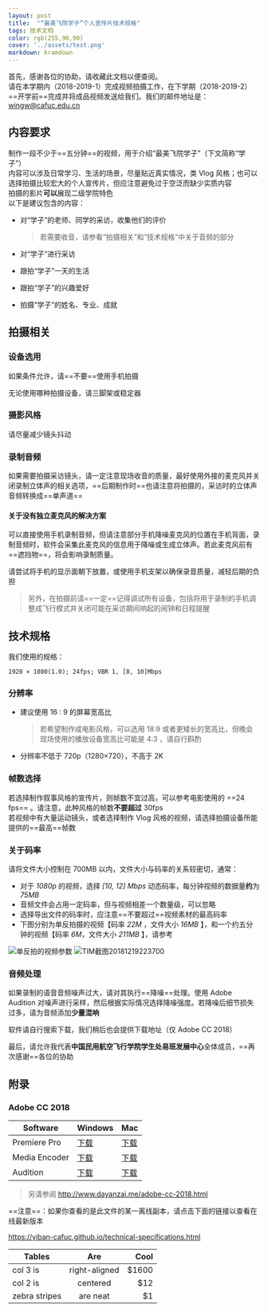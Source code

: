 ```yaml
---
layout: post
title:  "“最美飞院学子”个人宣传片技术规格"
tags: 技术文档
color: rgb(255,90,90)
cover: '../assets/test.png'
markdown: kramdown
---
```


首先，感谢各位的协助，请收藏此文档以便查阅。  
请在本学期内（2018-2019-1）完成视频拍摄工作，在下学期（2018-2019-2）==开学前==完成并将成品视频发送给我们。我们的邮件地址是： wingw@cafuc.edu.cn

## 内容要求

制作一段不少于==五分钟==的视频，用于介绍“最美飞院学子”（下文简称“学子”）  
内容可以涉及日常学习、生活的场景，尽量贴近真实情况，类 Vlog 风格；也可以选择拍摄比较宏大的个人宣传片，但应注意避免过于空泛而缺少实质内容  
拍摄的影片**可以**展现二级学院特色  
以下是建议包含的内容：

- 对“学子”的老师、同学的采访，收集他们的评价

	> 若需要收音，请参看“拍摄相关”和“技术规格”中关于音频的部分
- 对“学子”进行采访
- 跟拍“学子”一天的生活
- 跟拍“学子”的兴趣爱好
- 拍摄“学子”的姓名、专业、成就

## 拍摄相关

### 设备选用

如果条件允许，请==不要==使用手机拍摄

无论使用哪种拍摄设备，请三脚架或稳定器

### 摄影风格

请尽量减少镜头抖动

### 录制音频

如果需要拍摄采访镜头，请一定注意现场收音的质量，最好使用外接的麦克风并关闭录制立体声的相关选项，==后期制作时==也请注意将拍摄的，采访时的立体声音频转换成==单声道==

#### 关于没有独立麦克风的解决方案

可以直接使用手机录制音频，但请注意部分手机降噪麦克风的位置在手机背面，录制音频时，软件会采集此麦克风的信息用于降噪或生成立体声。若此麦克风前有==遮挡物==，将会影响录制质量。


请尝试将手机的显示面朝下放置，或使用手机支架以确保录音质量，减轻后期的负担  
> 另外，在拍摄前请==一定==记得调试所有设备，包括将用于录制的手机调整成飞行模式并关闭可能在采访期间响起的闹钟和日程提醒

## 技术规格

我们使用的规格：

````
1920 × 1080(1.0); 24fps; VBR 1, [8, 10]Mbps
````

### 分辨率
- 建议使用 16 : 9 的屏幕宽高比

	> 若希望制作成电影风格，可以选用 18:9 或者更矮长的宽高比，但晚会现场使用的播放设备宽高比可能是 4:3 ，请自行斟酌
- 分辨率不低于 720p（1280×720），不高于 2K

### 帧数选择
若选择制作叙事风格的宣传片，则帧数不宜过高，可以参考电影使用的 ==24 fps== 。请注意，此种风格的帧数**不要超过** 30fps  
若视频中有大量运动镜头，或者选择制作 Vlog 风格的视频，请选择拍摄设备所能提供的==最高==帧数

### 关于码率
请将文件大小控制在 700MB 以内，文件大小与码率的关系较密切，通常：
- 对于 *1080p* 的视频，选择 *[10, 12] Mbps* 动态码率，每分钟视频的数据量**约**为 *75MB*
- 音频文件会占用一定码率，但与视频相差一个数量级，可以忽略
- 选择导出文件的码率时，应注意==不要超过==视频素材的最高码率
- 下图分别为单反拍摄的视频【码率 *22M* ，文件大小 *16MB* 】，和一个约五分钟的视频【码率 *6M*，文件大小 *211MB* 】，请参考

![单反拍的视频参数](http://storage.live.com/items/85D78B7C87173E19!13532?authkey=AMj37ZjKyOtlhsE)
![TIM截图20181219223700](http://storage.live.com/items/85D78B7C87173E19!13530?authkey=AMj37ZjKyOtlhsE)

### 音频处理

如果录制的语音音频噪声过大，请对其执行==降噪==处理。使用 Adobe Audition 对噪声进行采样，然后根据实际情况选择降噪强度。若降噪后细节损失过多，请为音频添加**少量混响**

软件请自行搜索下载，我们稍后也会提供下载地址（仅 Adobe CC 2018）

最后，请允许我代表**中国民用航空飞行学院学生处易班发展中心**全体成员，==再次感谢==各位的协助

## 附录
### Adobe CC 2018
| Software | Windows | Mac |
| --- | -- | -- |
| Premiere Pro | [下载](http://prdl-download.adobe.com/Premiere%20Pro/50AAFADD563D4691896967A6AB1D47F8/1507826592638/AdobePremierePro12AllTrial.zip) | [下载](http://prdl-download.adobe.com/Premiere%20Pro/50AAFADD563D4691896967A6AB1D47F8/1507829132211/AdobePremierePro12AllTrial.dmg) |
| Media Encoder | [下载](http://prdl-download.adobe.com/Adobe%20Media%20Encoder/1CD6D52151DC4B0A994447A5189E1DE4/1509271836062/AdobeMediaEncoder12AllTrial.zip) | [下载](http://prdl-download.adobe.com/Adobe%20Media%20Encoder/1CD6D52151DC4B0A994447A5189E1DE4/1509276144953/AdobeMediaEncoder12AllTrial.dmg) | 
| Audition | [下载](http://prdl-download.adobe.com/Audition/A26ECCB044C24810B1B2E7A0A3323B3E/1507818438900/AdobeAudition11All.zip) | [下载](http://prdl-download.adobe.com/Audition/A26ECCB044C24810B1B2E7A0A3323B3E/1507818801401/AdobeAudition11All.dmg) |
> 另请参阅 http://www.dayanzai.me/adobe-cc-2018.html

==注意==：如果你查看的是此文件的某一离线副本，请点击下面的链接以查看在线最新版本

https://yiban-cafuc.github.io/technical-specifications.html

| Tables        | Are           | Cool  |
| ------------- |:-------------:| -----:|
| col 3 is      | right-aligned | $1600 |
| col 2 is      | centered      |   $12 |
| zebra stripes | are neat      |    $1 |
